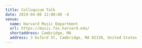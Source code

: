 ```yaml
---
title: Colloquium Talk
date: 2019-04-08 12:00:00 -4
venue:
  name: Harvard Music Department
  url: https://music.fas.harvard.edu/
  shortaddress: Cambridge, MA
  address: 3 Oxford St, Cambridge, MA 02138, United States
---
```

